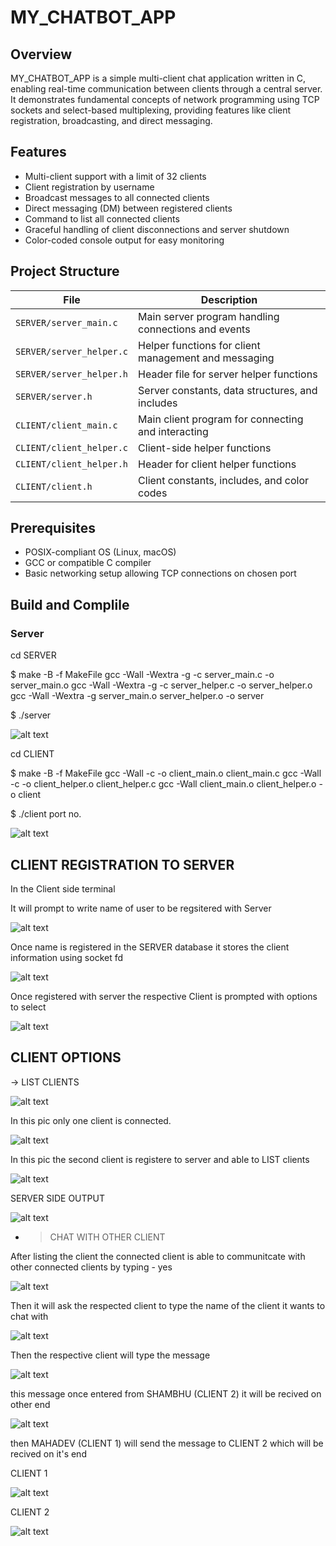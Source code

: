 # MY_CHATBOT_APP

## Overview

MY_CHATBOT_APP is a simple multi-client chat application written in C, enabling real-time communication between clients through a central server. It demonstrates fundamental concepts of network programming using TCP sockets and select-based multiplexing, providing features like client registration, broadcasting, and direct messaging.


## Features

- Multi-client support with a limit of 32 clients
- Client registration by username
- Broadcast messages to all connected clients
- Direct messaging (DM) between registered clients
- Command to list all connected clients
- Graceful handling of client disconnections and server shutdown
- Color-coded console output for easy monitoring


## Project Structure

| File                      | Description                                          |
|---------------------------|------------------------------------------------------|
| `SERVER/server_main.c`    | Main server program handling connections and events |
| `SERVER/server_helper.c`  | Helper functions for client management and messaging |
| `SERVER/server_helper.h`  | Header file for server helper functions              |
| `SERVER/server.h`         | Server constants, data structures, and includes      |
| `CLIENT/client_main.c`    | Main client program for connecting and interacting   |
| `CLIENT/client_helper.c`  | Client-side helper functions                          |
| `CLIENT/client_helper.h`  | Header for client helper functions                    |
| `CLIENT/client.h`         | Client constants, includes, and color codes           |


## Prerequisites

- POSIX-compliant OS (Linux, macOS)
- GCC or compatible C compiler
- Basic networking setup allowing TCP connections on chosen port

## Build and Complile

### Server

cd SERVER

$ make -B -f MakeFile
gcc -Wall -Wextra -g -c server_main.c -o server_main.o
gcc -Wall -Wextra -g -c server_helper.c -o server_helper.o
gcc -Wall -Wextra -g server_main.o server_helper.o -o server

$ ./server

![alt text](image-1.png)

cd CLIENT

$ make -B -f MakeFile
gcc -Wall   -c -o client_main.o client_main.c
gcc -Wall   -c -o client_helper.o client_helper.c
gcc -Wall client_main.o client_helper.o -o client

$ ./client <IP Address> port no.

![alt text](image-2.png)

## CLIENT REGISTRATION TO SERVER 

In the Client side terminal 

It will prompt to write name of user to be regsitered with Server

![alt text](image-3.png)

Once name is registered in the SERVER database it stores the client information using socket fd

![alt text](image-4.png)

Once registered with server the respective Client is prompted with options to select

![alt text](image-5.png)

## CLIENT OPTIONS 
-> LIST CLIENTS

![alt text](image-6.png)

In this pic only one client is connected. 

![alt text](image-7.png)

In this pic the second client is registere to server and able to LIST clients

![alt text](image-8.png)

SERVER SIDE OUTPUT 

![alt text](image-9.png)

- > CHAT WITH OTHER CLIENT

After listing the client the connected client is able to communitcate with other connected clients 
by typing - yes

![alt text](image-10.png)

Then it will ask the respected client to type the name of the client it wants to chat with

![alt text](image-11.png)

Then the respective client will type the message 

![alt text](image-12.png)

this message once entered from SHAMBHU (CLIENT 2) it will be recived on other end 

![alt text](image-13.png)

then MAHADEV (CLIENT 1) will send the message to CLIENT 2 which will be recived on it's end

CLIENT 1

![alt text](image-14.png)

CLIENT 2

![alt text](image-15.png)





